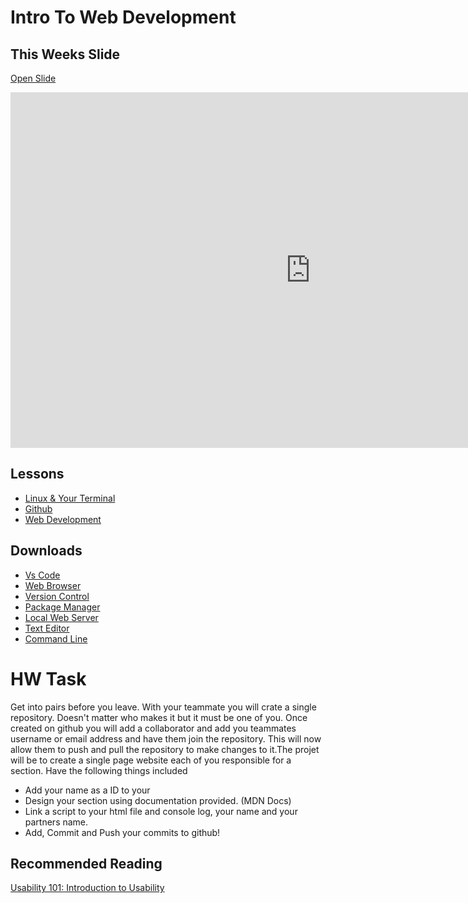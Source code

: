 # Intro To Web Development  
<!-- ![Web Development](https://via.placeholder.com/1000x200 ':class=banner-image') -->



## This Weeks Slide
[Open Slide](https://docs.google.com/presentation/d/1o4NXDfzTBREgj21eF6GIBTjEPUJEW1ZKEbbsD7BdUok/edit?usp=sharing)
<div class="video-container-16by9">
    <iframe src="https://docs.google.com/presentation/d/e/2PACX-1vQMzHKI7TMy6xpDmvFC_UMY7aiJ5IQw8novgQ0__7ttT3b7GknEPbp0-Hae8ATeCu6uR4FpdffjhnqO/embed?start=false&loop=false&delayms=3000" frameborder="0" width="960" height="569" allowfullscreen="true" mozallowfullscreen="true" webkitallowfullscreen="true"></iframe>
</div>



## Lessons
- [Linux & Your Terminal](./lessons/linux/README.md)
- [Github](./lessons/github/README.md)
- [Web Development](./lessons/webdev/README.md)


## Downloads
- [Vs Code]()
- [Web Browser]()  
- [Version Control]()  
- [Package Manager]() 
- [Local Web Server]()  
- [Text Editor]()  
- [Command Line]()

# HW Task

Get into pairs before you leave. With your teammate you will crate a single repository. Doesn't matter who makes it but it must be one of you. Once created on github you will add a collaborator and add you teammates username or email address and have them join the repository.
This will now allow them to push and pull the repository to make changes to it.The projet will be to create a single page website each of you responsible for a section. Have the following things included
- Add your name as a ID to your <section></section>
- Design your section using documentation provided. (MDN Docs)
- Link a script to your html file and console log, your name and your partners name. 
- Add, Commit and Push your commits to github!



## Recommended Reading  
<div class="">
    <a class="embedly-card" data-card-controls="0" data-card-align="left" href="https://kinsta.com/knowledgebase/what-is-github/">Usability 101: Introduction to Usability</a>
</div>